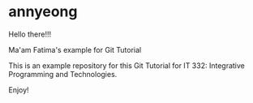 # annyeong 
Hello there!!!

Ma'am Fatima's example for Git Tutorial

This is an example repository for this Git Tutorial for IT 332: Integrative Programming and Technologies.

Enjoy!
